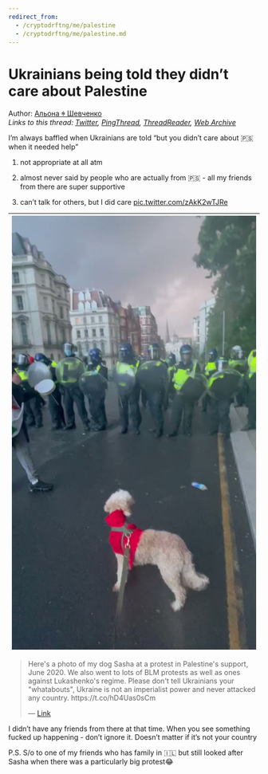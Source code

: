 ```yaml
---
redirect_from:
  - /cryptodrftng/me/palestine
  - /cryptodrftng/me/palestine.md
---
```

# Ukrainians being told they didn’t care about Palestine

Author: [Альона ꑭ Шевченко](https://twitter.com/cryptodrftng)  
*Links to this thread: [Twitter](https://twitter.com/cryptodrftng/status/1537747654741999619), [PingThread](https://pingthread.com/thread/1537747654741999619), [ThreadReader](https://threadreaderapp.com/thread/1537747654741999619.html), [Web Archive](https://web.archive.org/web/*/https://twitter.com/cryptodrftng/status/1537747654741999619)*

I’m always baffled when Ukrainians are told “but you didn’t care about 🇵🇸 when it needed help”

1) not appropriate at all atm

2) almost never said by people who are actually from 🇵🇸 - all my friends from there are super supportive 

3) can’t talk for others, but I did care [pic.twitter.com/zAkK2wTJRe](https://twitter.com/cryptodrftng/status/1537747654741999619/video/1)

| [![](/media/1537748304049672192/7_1537747604771115008/preview.jpg)](/media/1537748304049672192/7_1537747604771115008/fH-lWnTDMXeCl0IS.mp4) |
| :-: |

<blockquote class="twitter-tweet">
    <p lang="en" dir="ltr">
    Here&#39;s a photo of my dog Sasha at a protest in Palestine&#39;s support, June 2020. We also went to lots of BLM protests as well as ones against Lukashenko&#39;s regime. Please don&#39;t tell Ukrainians your &#34;whatabouts&#34;, Ukraine is not an imperialist power and never attacked any country. https://t.co/hD4Uas0sCm<br />
    </p>
    &mdash; <a href="https://twitter.com/cryptodrftng/status/1517717735387578371">Link</a>
</blockquote>

I didn’t have any friends from there at that time. When you see something fucked up happening - don’t ignore it. Doesn’t matter if it’s not your country 

P.S. S/o to one of my friends who has family in 🇮🇱 but still looked after Sasha when there was a particularly big protest😂
